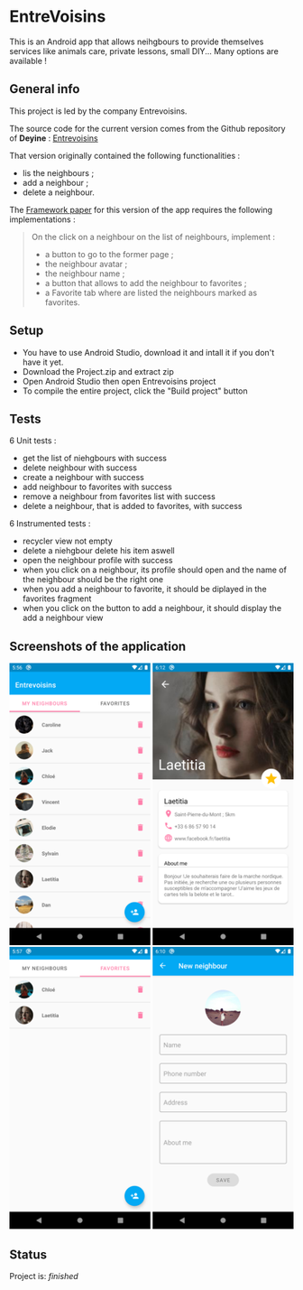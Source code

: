 # EntreVoisins
This is an Android app that allows neihgbours to provide themselves services like animals care, private lessons, small DIY... Many options are available !

## General info
This project is led by the company Entrevoisins.

The source code for the current version comes from the Github repository of  **Deyine** : [Entrevoisins](https://github.com/Deyine/OpenClassrooms/tree/master/Android/Entrevoisins)

That version originally contained the following functionalities :
* lis the neighbours ;
* add a neighbour ;
* delete a neighbour.

The [Framework paper](https://s3-eu-west-1.amazonaws.com/course.oc-static.com/projects/GEN+android+P3/De%CC%81veloppez+une+nouvelle+fonctionnalite%CC%81+pour+l%E2%80%99application+Entrevoisins-+Note+de+cadrage+(1).pdf "Framework paper") for this version of the app requires the following implementations :

>On the click on a neighbour on the list of neighbours, implement :
>* a button to go to the former page ;
>* the neighbour avatar ;
>* the neighbour name ;
>* a button that allows to add the neighbour to favorites ;
>* a Favorite tab where are listed the neighbours marked as favorites.

## Setup
- You have to use Android Studio, download it and intall it if you don't have it yet.
- Download the Project.zip and extract zip
- Open Android Studio then open Entrevoisins project
- To compile the entire project, click the "Build project" button

## Tests
6 Unit tests :
- get the list of niehgbours with success
- delete neighbour with success
- create a neighbour with success
- add neighbour to favorites with success
- remove a neighbour from favorites list with success
- delete a neighbour, that is added to favorites, with success

6 Instrumented tests :
- recycler view not empty
- delete a niehgbour delete his item aswell
- open the neighbour profile with success
- when you click on a neighbour, its profile should open and the name of the neighbour should be the right one
- when you add a neighbour to favorite, it should be diplayed in the favorites fragment
- when you click on the button to add a neighbour, it should display the add a neighbour view

## Screenshots of the application
<img src="/pics/Screenshot_1.png" width="250"> <img src="/pics/Screenshot_4.png" width="250"> <img src="/pics/Screenshot_2.png" width="250">
<img src="/pics/Screenshot_3.png" width="250">

## Status
Project is:  _finished_




